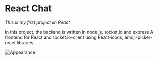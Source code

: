 # React Chat 

*This is my first project on React*

In this project, the backend is written in node js, socket.io and express
A frontend for React and socket.io-client using React-icons, emoji-picker-react libraries

![Appearance](https://sun9-11.userapi.com/impg/ewEKS_vFwBOk5xFNA7SaBhAdUTScm40VCoXm1w/lBUjwgTI9VU.jpg?size=1920x1080&quality=96&sign=ed3cab0ff754ab73227e443bac2de537&type=album "Appearance")
